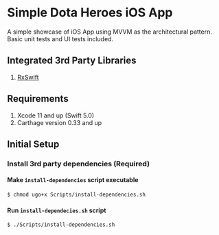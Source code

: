 # Simple Dota Heroes iOS App

A simple showcase of iOS App using MVVM as the architectural pattern.
Basic unit tests and UI tests included.

## Integrated 3rd Party Libraries
1. [RxSwift](https://github.com/ReactiveX/RxSwift)


## Requirements
1. Xcode 11 and up (Swift 5.0)
2. Carthage version 0.33 and up


## Initial Setup

### Install 3rd party dependencies (Required)

#### Make `install-dependencies` script executable
```bash
$ chmod ugo+x Scripts/install-dependencies.sh
```

#### Run `install-dependecies.sh` script
```bash
$ ./Scripts/install-dependencies.sh
```

